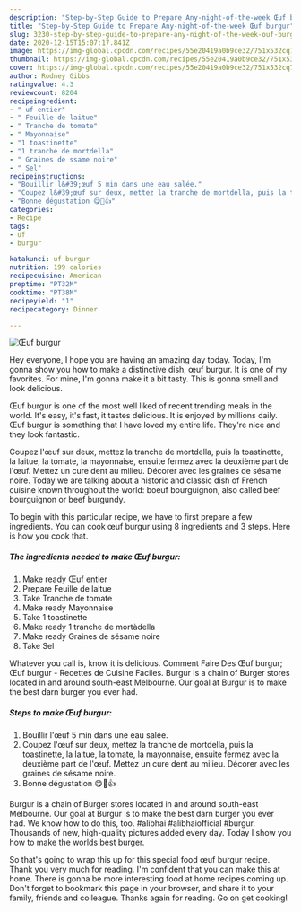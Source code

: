 ```yaml
---
description: "Step-by-Step Guide to Prepare Any-night-of-the-week Œuf burgur"
title: "Step-by-Step Guide to Prepare Any-night-of-the-week Œuf burgur"
slug: 3230-step-by-step-guide-to-prepare-any-night-of-the-week-ouf-burgur
date: 2020-12-15T15:07:17.841Z
image: https://img-global.cpcdn.com/recipes/55e20419a0b9ce32/751x532cq70/oeuf-burgur-photo-principale-de-la-recette.jpg
thumbnail: https://img-global.cpcdn.com/recipes/55e20419a0b9ce32/751x532cq70/oeuf-burgur-photo-principale-de-la-recette.jpg
cover: https://img-global.cpcdn.com/recipes/55e20419a0b9ce32/751x532cq70/oeuf-burgur-photo-principale-de-la-recette.jpg
author: Rodney Gibbs
ratingvalue: 4.3
reviewcount: 8204
recipeingredient:
- " uf entier"
- " Feuille de laitue"
- " Tranche de tomate"
- " Mayonnaise"
- "1 toastinette"
- "1 tranche de mortdella"
- " Graines de ssame noire"
- " Sel"
recipeinstructions:
- "Bouillir l&#39;œuf 5 min dans une eau salée."
- "Coupez l&#39;œuf sur deux, mettez la tranche de mortdella, puis la toastinette, la laitue, la tomate, la mayonnaise, ensuite fermez avec la deuxième part de l&#39;œuf. Mettez un cure dent au milieu. Décorer avec les graines de sésame noire."
- "Bonne dégustation 😋💖👍"
categories:
- Recipe
tags:
- uf
- burgur

katakunci: uf burgur 
nutrition: 199 calories
recipecuisine: American
preptime: "PT32M"
cooktime: "PT38M"
recipeyield: "1"
recipecategory: Dinner

---
```



![Œuf burgur](https://img-global.cpcdn.com/recipes/55e20419a0b9ce32/751x532cq70/oeuf-burgur-photo-principale-de-la-recette.jpg)

Hey everyone, I hope you are having an amazing day today. Today, I'm gonna show you how to make a distinctive dish, œuf burgur. It is one of my favorites. For mine, I'm gonna make it a bit tasty. This is gonna smell and look delicious.

Œuf burgur is one of the most well liked of recent trending meals in the world. It's easy, it's fast, it tastes delicious. It is enjoyed by millions daily. Œuf burgur is something that I have loved my entire life. They're nice and they look fantastic.

Coupez l&#39;œuf sur deux, mettez la tranche de mortdella, puis la toastinette, la laitue, la tomate, la mayonnaise, ensuite fermez avec la deuxième part de l&#39;œuf. Mettez un cure dent au milieu. Décorer avec les graines de sésame noire. Today we are talking about a historic and classic dish of French cuisine known throughout the world: boeuf bourguignon, also called beef bourguignon or beef burgundy.


To begin with this particular recipe, we have to first prepare a few ingredients. You can cook œuf burgur using 8 ingredients and 3 steps. Here is how you cook that.

<!--inarticleads1-->

##### The ingredients needed to make Œuf burgur:

1. Make ready  Œuf entier
1. Prepare  Feuille de laitue
1. Take  Tranche de tomate
1. Make ready  Mayonnaise
1. Take 1 toastinette
1. Make ready 1 tranche de mortàdella
1. Make ready  Graines de sésame noire
1. Take  Sel


Whatever you call is, know it is delicious. Comment Faire Des Œuf burgur; Œuf burgur - Recettes de Cuisine Faciles. Burgur is a chain of Burger stores located in and around south-east Melbourne. Our goal at Burgur is to make the best darn burger you ever had. 

<!--inarticleads2-->

##### Steps to make Œuf burgur:

1. Bouillir l&#39;œuf 5 min dans une eau salée.
1. Coupez l&#39;œuf sur deux, mettez la tranche de mortdella, puis la toastinette, la laitue, la tomate, la mayonnaise, ensuite fermez avec la deuxième part de l&#39;œuf. Mettez un cure dent au milieu. Décorer avec les graines de sésame noire.
1. Bonne dégustation 😋💖👍


Burgur is a chain of Burger stores located in and around south-east Melbourne. Our goal at Burgur is to make the best darn burger you ever had. We know how to do this, too. #alibhai #alibhaiofficial #burgur. Thousands of new, high-quality pictures added every day. Today I show you how to make the worlds best burger. 

So that's going to wrap this up for this special food œuf burgur recipe. Thank you very much for reading. I'm confident that you can make this at home. There is gonna be more interesting food at home recipes coming up. Don't forget to bookmark this page in your browser, and share it to your family, friends and colleague. Thanks again for reading. Go on get cooking!
